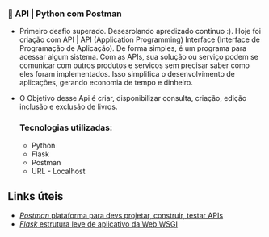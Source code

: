  ### ​:open_book: API | Python com Postman  ### 
- Primeiro deafio superado. Desesrolando apredizado continuo :). Hoje foi criação com API | API (Application Programming) Interface (Interface de Programação de Aplicação). De forma simples, é um programa para acessar algum sistema. Com as APIs, sua solução ou serviço podem se comunicar com outros produtos e serviços sem precisar saber como eles foram implementados. Isso simplifica o desenvolvimento de aplicações, gerando economia de tempo e dinheiro.
- O Objetivo desse Api é criar, disponibilizar consulta, criação, edição inclusão e exclusão de livros.

  ### Tecnologias utilizadas:
  - Python
  - Flask
  - Postman
  - URL - Localhost

 ## Links úteis
- [*Postman* plataforma para devs projetar, construir, testar APIs](https://www.postman.com/downloads//)
- [*Flask* estrutura leve de aplicativo da Web WSGI](https://pypi.org/project/Flask///)
